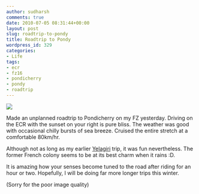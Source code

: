 ```yaml
---
author: sudharsh
comments: true
date: 2010-07-05 08:31:44+00:00
layout: post
slug: roadtrip-to-pondy
title: Roadtrip to Pondy
wordpress_id: 329
categories:
- Life
tags:
- ecr
- fz16
- pondicherry
- pondy
- roadtrip
---
```


[![](http://sudharsh.files.wordpress.com/2010/07/photo-02211.jpg?w=219)](http://sudharsh.files.wordpress.com/2010/07/photo-02211.jpg)





Made an unplanned roadtrip to Pondicherry on my FZ yesterday. Driving on the ECR with the sunset on your right is pure bliss. The weather was good with occasional chilly bursts of sea breeze. Cruised the entire stretch at a comfortable 80km/hr.

Although not as long as my earlier [Yelagiri](http://sudharsh.wordpress.com/2009/12/17/road-trip-to-yelagiri/) trip, it was fun nevertheless. The former French colony seems to be at its best charm when it rains :D.

It is amazing how your senses become tuned to the road after riding for an hour or two. Hopefully, I will be doing far more longer trips this winter.

(Sorry for the poor image quality)
